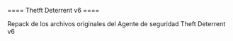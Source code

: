 ==== Thetft Deterrent v6 ==== 

Repack de los archivos originales del Agente de seguridad Theft Deterrent v6


